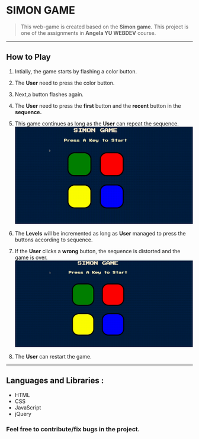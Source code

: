 # SIMON GAME

> This web-game is created based on the **Simon game.**
This project is one of the assignments in **Angela YU WEBDEV** course.
---

## How to Play

1. Intially, the game starts by flashing a color button.

2. The **User** need to press the color button.

3. Next,a button flashes again.

4. The **User** need to press the **first** button and the **recent** button in the **sequence.**

5. This game continues as long as the **User** can repeat the sequence.
![gameplay-gif](pictures/gameplay.gif)
6. The **Levels** will be incremented as long as **User** managed to press the buttons according to sequence.

6. If the **User** clicks a **wrong** button, the sequence is distorted and the game is over.
![wrong-gameplay-gif](pictures/wrong.gif)
7. The **User** can restart the game.

--- 
## Languages and Libraries :
- HTML
- CSS
- JavaScript
- jQuery 

### Feel free to contribute/fix bugs in the project.